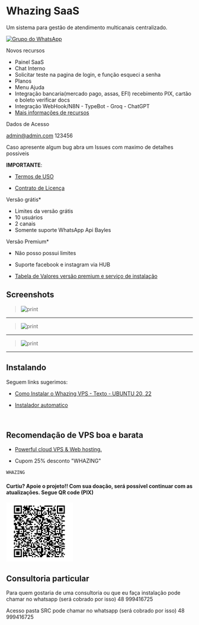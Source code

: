 # Whazing SaaS

Um sistema para gestão de atendimento multicanais centralizado.

[![Grupo do WhatsApp](https://img.shields.io/badge/WhatsApp-Grupo%20Whazing-brightgreen.svg)](https://chat.whatsapp.com/KAk11eaAfRu6Bp13wQX6MB)

Novos recursos
- Painel SaaS
- Chat Interno
- Solicitar teste na pagina de login, e função esqueci a senha
- Planos
- Menu Ajuda
- Integração bancaria(mercado pago, assas, EFI) recebimento PIX, cartão e boleto verificar docs
- Integração WebHook/N8N - TypeBot - Groq - ChatGPT
- [Mais informações de recursos](docs/recursos.md)

Dados de Acesso

admin@admin.com
123456

Caso apresente algum bug abra um Issues com maximo de detalhes possiveis

**IMPORTANTE**: 

- [Termos de USO](docs/TermosdeUso.md)

- [Contrato de Licença](docs/contratodelicenca.md)



Versão grátis*

- Limites da versão grátis 
- 10 usuários
- 2 canais
- Somente suporte WhatsApp Api Bayles

Versão Premium*

- Não posso possui limites
- Suporte facebook e instagram via HUB

-  [Tabela de Valores versão premium e serviço de instalação](docs/TabeladeValores.md)

## Screenshots
>![print](screenshots/saas.png) 
___  
>![print](screenshots/atendimento.png)
___

>![print](screenshots/solicitarteste.png)
___


 
## Instalando
Seguem links sugerimos:

-  [Como Instalar o Whazing VPS - Texto - UBUNTU 20, 22](docs/INSTALL_VPS_UBUNTU_20_22.md)

-  [Instalador automatico](https://github.com/cleitonme/Whazing-SaaS.instalador)
<br/>


## Recomendação de VPS boa e barata

-  [Powerful cloud VPS & Web hosting.](https://control.peramix.com/?affid=58)

- Cupom 25% desconto "WHAZING"

```bash
WHAZING
```

#### Curtiu? Apoie o projeto!! Com sua doação, será possível continuar com as atualizações. Segue QR code (PIX)  

[<img src="donate.jpg" height="160" width="180"/>](donate.jpg)

## Consultoria particular

Para quem gostaria de uma consultoria ou que eu faça instalação pode chamar no whatsapp (será cobrado por isso) 48 999416725

Acesso pasta SRC pode chamar no whatsapp (será cobrado por isso) 48 999416725
